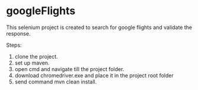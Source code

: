 # googleFlights
This selenium project is created to search for google flights and validate the response.

Steps:
1. clone the project.
2. set up maven.
3. open cmd and navigate till the project folder.
4. download chromedriver.exe and place it in the project root folder 
5. send command mvn clean install.
